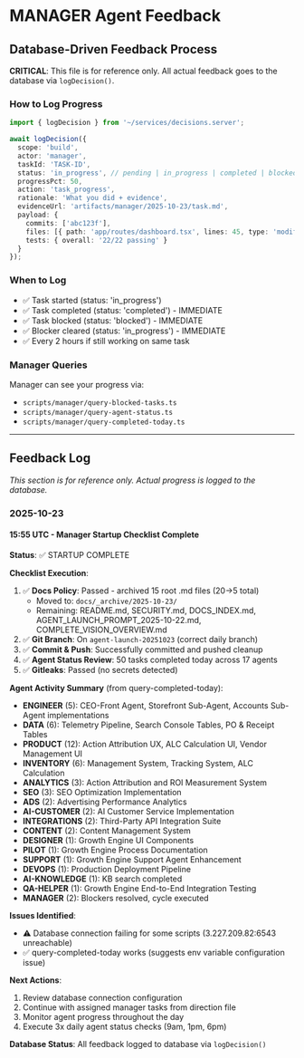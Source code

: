# MANAGER Agent Feedback

## Database-Driven Feedback Process

**CRITICAL**: This file is for reference only. All actual feedback goes to the database via `logDecision()`.

### How to Log Progress

```typescript
import { logDecision } from '~/services/decisions.server';

await logDecision({
  scope: 'build',
  actor: 'manager',
  taskId: 'TASK-ID',
  status: 'in_progress', // pending | in_progress | completed | blocked | cancelled
  progressPct: 50,
  action: 'task_progress',
  rationale: 'What you did + evidence',
  evidenceUrl: 'artifacts/manager/2025-10-23/task.md',
  payload: {
    commits: ['abc123f'],
    files: [{ path: 'app/routes/dashboard.tsx', lines: 45, type: 'modified' }],
    tests: { overall: '22/22 passing' }
  }
});
```

### When to Log

- ✅ Task started (status: 'in_progress')
- ✅ Task completed (status: 'completed') - IMMEDIATE
- ✅ Task blocked (status: 'blocked') - IMMEDIATE
- ✅ Blocker cleared (status: 'in_progress') - IMMEDIATE
- ✅ Every 2 hours if still working on same task

### Manager Queries

Manager can see your progress via:
- `scripts/manager/query-blocked-tasks.ts`
- `scripts/manager/query-agent-status.ts`
- `scripts/manager/query-completed-today.ts`

---

## Feedback Log

*This section is for reference only. Actual progress is logged to the database.*

### 2025-10-23

#### 15:55 UTC - Manager Startup Checklist Complete

**Status**: ✅ STARTUP COMPLETE

**Checklist Execution**:
1. ✅ **Docs Policy**: Passed - archived 15 root .md files (20→5 total)
   - Moved to: `docs/_archive/2025-10-23/`
   - Remaining: README.md, SECURITY.md, DOCS_INDEX.md, AGENT_LAUNCH_PROMPT_2025-10-22.md, COMPLETE_VISION_OVERVIEW.md
2. ✅ **Git Branch**: On `agent-launch-20251023` (correct daily branch)
3. ✅ **Commit & Push**: Successfully committed and pushed cleanup
4. ✅ **Agent Status Review**: 50 tasks completed today across 17 agents
5. ✅ **Gitleaks**: Passed (no secrets detected)

**Agent Activity Summary** (from query-completed-today):
- **ENGINEER** (5): CEO-Front Agent, Storefront Sub-Agent, Accounts Sub-Agent implementations
- **DATA** (6): Telemetry Pipeline, Search Console Tables, PO & Receipt Tables
- **PRODUCT** (12): Action Attribution UX, ALC Calculation UI, Vendor Management UI
- **INVENTORY** (6): Management System, Tracking System, ALC Calculation
- **ANALYTICS** (3): Action Attribution and ROI Measurement System
- **SEO** (3): SEO Optimization Implementation
- **ADS** (2): Advertising Performance Analytics
- **AI-CUSTOMER** (2): AI Customer Service Implementation
- **INTEGRATIONS** (2): Third-Party API Integration Suite
- **CONTENT** (2): Content Management System
- **DESIGNER** (1): Growth Engine UI Components
- **PILOT** (1): Growth Engine Process Documentation
- **SUPPORT** (1): Growth Engine Support Agent Enhancement
- **DEVOPS** (1): Production Deployment Pipeline
- **AI-KNOWLEDGE** (1): KB search completed
- **QA-HELPER** (1): Growth Engine End-to-End Integration Testing
- **MANAGER** (2): Blockers resolved, cycle executed

**Issues Identified**:
- ⚠️ Database connection failing for some scripts (3.227.209.82:6543 unreachable)
- ✅ query-completed-today works (suggests env variable configuration issue)

**Next Actions**:
1. Review database connection configuration
2. Continue with assigned manager tasks from direction file
3. Monitor agent progress throughout the day
4. Execute 3x daily agent status checks (9am, 1pm, 6pm)

**Database Status**: All feedback logged to database via `logDecision()`
